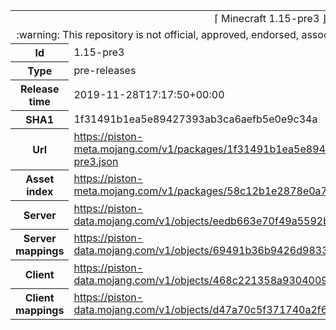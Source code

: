 <html><table>
<tr><td colspan="2" align="center"><img width="0" height="0"><br/>⌈ Minecraft 1.15-pre3 ⌋<br/><img width="0" height="0"></td></tr>
<tr><td colspan="2" align="center"><img width="0" height="0"><br/>
:warning: This repository is not official, approved, endorsed, associated or connected with Mojang :warning:
<br/><img width="0" height="0"></td></tr>
<tr><th>Id</th><td>1.15-pre3</td></tr>
<tr><th>Type</th><td>pre-releases</td></tr>
<tr><th>Release time</th><td>2019-11-28T17:17:50+00:00</td></tr>
<tr><th>SHA1</th><td>1f31491b1ea5e89427393ab3ca6aefb5e0e9c34a</td></tr>
<tr><th>Url</th><td><a href="https://piston-meta.mojang.com/v1/packages/1f31491b1ea5e89427393ab3ca6aefb5e0e9c34a/1.15-pre3.json">https://piston-meta.mojang.com/v1/packages/1f31491b1ea5e89427393ab3ca6aefb5e0e9c34a/1.15-pre3.json</a></td></tr>
<tr><th>Asset index</th><td><a href="https://piston-meta.mojang.com/v1/packages/58c12b1e2878e0a78719778acb803746450b3f1c/1.15.json">https://piston-meta.mojang.com/v1/packages/58c12b1e2878e0a78719778acb803746450b3f1c/1.15.json</a></td></tr>
<tr><th>Server</th><td><a href="https://piston-data.mojang.com/v1/objects/eedb663e70f49a5592b88197ea68b0f32fd9ce97/server.jar">https://piston-data.mojang.com/v1/objects/eedb663e70f49a5592b88197ea68b0f32fd9ce97/server.jar</a></td></tr>
<tr><th>Server mappings</th><td><a href="https://piston-data.mojang.com/v1/objects/69491b36b9426d9833c3a6d22fb84e2cc119fc9e/server.txt">https://piston-data.mojang.com/v1/objects/69491b36b9426d9833c3a6d22fb84e2cc119fc9e/server.txt</a></td></tr>
<tr><th>Client</th><td><a href="https://piston-data.mojang.com/v1/objects/468c221358a93040097edb51f768647683fedd18/client.jar">https://piston-data.mojang.com/v1/objects/468c221358a93040097edb51f768647683fedd18/client.jar</a></td></tr>
<tr><th>Client mappings</th><td><a href="https://piston-data.mojang.com/v1/objects/d47a70c5f371740a2f6b654e4af5b826f4f1ca4a/client.txt">https://piston-data.mojang.com/v1/objects/d47a70c5f371740a2f6b654e4af5b826f4f1ca4a/client.txt</a></td></tr>
</table></html>
